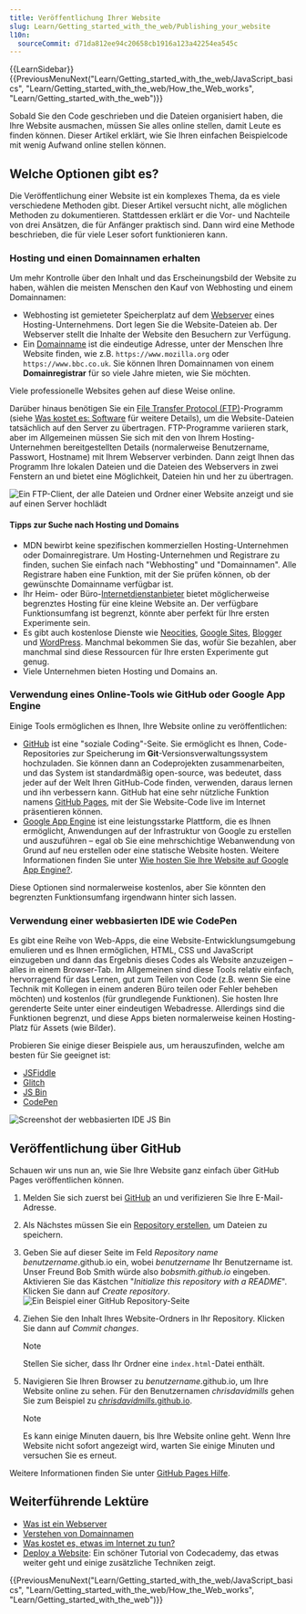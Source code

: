 ```yaml
---
title: Veröffentlichung Ihrer Website
slug: Learn/Getting_started_with_the_web/Publishing_your_website
l10n:
  sourceCommit: d71da812ee94c20658cb1916a123a42254ea545c
---
```


{{LearnSidebar}}{{PreviousMenuNext("Learn/Getting_started_with_the_web/JavaScript_basics", "Learn/Getting_started_with_the_web/How_the_Web_works", "Learn/Getting_started_with_the_web")}}

Sobald Sie den Code geschrieben und die Dateien organisiert haben, die Ihre Website ausmachen, müssen Sie alles online stellen, damit Leute es finden können. Dieser Artikel erklärt, wie Sie Ihren einfachen Beispielcode mit wenig Aufwand online stellen können.

## Welche Optionen gibt es?

Die Veröffentlichung einer Website ist ein komplexes Thema, da es viele verschiedene Methoden gibt. Dieser Artikel versucht nicht, alle möglichen Methoden zu dokumentieren. Stattdessen erklärt er die Vor- und Nachteile von drei Ansätzen, die für Anfänger praktisch sind. Dann wird eine Methode beschrieben, die für viele Leser sofort funktionieren kann.

### Hosting und einen Domainnamen erhalten

Um mehr Kontrolle über den Inhalt und das Erscheinungsbild der Website zu haben, wählen die meisten Menschen den Kauf von Webhosting und einem Domainnamen:

- Webhosting ist gemieteter Speicherplatz auf dem [Webserver](/de/docs/Learn/Common_questions/Web_mechanics/What_is_a_web_server) eines Hosting-Unternehmens. Dort legen Sie die Website-Dateien ab. Der Webserver stellt die Inhalte der Website den Besuchern zur Verfügung.
- Ein [Domainname](/de/docs/Learn/Common_questions/Web_mechanics/What_is_a_domain_name) ist die eindeutige Adresse, unter der Menschen Ihre Website finden, wie z.B. `https://www.mozilla.org` oder `https://www.bbc.co.uk`. Sie können Ihren Domainnamen von einem **Domainregistrar** für so viele Jahre mieten, wie Sie möchten.

Viele professionelle Websites gehen auf diese Weise online.

Darüber hinaus benötigen Sie ein [File Transfer Protocol (FTP)](/de/docs/Glossary/FTP)-Programm (siehe [Was kostet es: Software](/de/docs/Learn/Common_questions/Tools_and_setup/How_much_does_it_cost#software) für weitere Details), um die Website-Dateien tatsächlich auf den Server zu übertragen. FTP-Programme variieren stark, aber im Allgemeinen müssen Sie sich mit den von Ihrem Hosting-Unternehmen bereitgestellten Details (normalerweise Benutzername, Passwort, Hostname) mit Ihrem Webserver verbinden. Dann zeigt Ihnen das Programm Ihre lokalen Dateien und die Dateien des Webservers in zwei Fenstern an und bietet eine Möglichkeit, Dateien hin und her zu übertragen.

![Ein FTP-Client, der alle Dateien und Ordner einer Website anzeigt und sie auf einen Server hochlädt](ftp.jpg)

#### Tipps zur Suche nach Hosting und Domains

- MDN bewirbt keine spezifischen kommerziellen Hosting-Unternehmen oder Domainregistrare. Um Hosting-Unternehmen und Registrare zu finden, suchen Sie einfach nach "Webhosting" und "Domainnamen". Alle Registrare haben eine Funktion, mit der Sie prüfen können, ob der gewünschte Domainname verfügbar ist.
- Ihr Heim- oder Büro-[Internetdienstanbieter](/de/docs/Glossary/ISP) bietet möglicherweise begrenztes Hosting für eine kleine Website an. Der verfügbare Funktionsumfang ist begrenzt, könnte aber perfekt für Ihre ersten Experimente sein.
- Es gibt auch kostenlose Dienste wie [Neocities](https://neocities.org/), [Google Sites](https://sites.google.com/), [Blogger](https://www.blogger.com/) und [WordPress](https://wordpress.com/). Manchmal bekommen Sie das, wofür Sie bezahlen, aber manchmal sind diese Ressourcen für Ihre ersten Experimente gut genug.
- Viele Unternehmen bieten Hosting und Domains an.

### Verwendung eines Online-Tools wie GitHub oder Google App Engine

Einige Tools ermöglichen es Ihnen, Ihre Website online zu veröffentlichen:

- [GitHub](https://github.com/) ist eine "soziale Coding"-Seite. Sie ermöglicht es Ihnen, Code-Repositories zur Speicherung im **Git**-Versionsverwaltungssystem hochzuladen. Sie können dann an Codeprojekten zusammenarbeiten, und das System ist standardmäßig open-source, was bedeutet, dass jeder auf der Welt Ihren GitHub-Code finden, verwenden, daraus lernen und ihn verbessern kann. GitHub hat eine sehr nützliche Funktion namens [GitHub Pages](https://pages.github.com/), mit der Sie Website-Code live im Internet präsentieren können.
- [Google App Engine](https://cloud.google.com/appengine/) ist eine leistungsstarke Plattform, die es Ihnen ermöglicht, Anwendungen auf der Infrastruktur von Google zu erstellen und auszuführen – egal ob Sie eine mehrschichtige Webanwendung von Grund auf neu erstellen oder eine statische Website hosten. Weitere Informationen finden Sie unter [Wie hosten Sie Ihre Website auf Google App Engine?](/de/docs/Learn/Common_questions/Tools_and_setup/How_do_you_host_your_website_on_Google_App_Engine).

Diese Optionen sind normalerweise kostenlos, aber Sie könnten den begrenzten Funktionsumfang irgendwann hinter sich lassen.

### Verwendung einer webbasierten IDE wie CodePen

Es gibt eine Reihe von Web-Apps, die eine Website-Entwicklungsumgebung emulieren und es Ihnen ermöglichen, HTML, CSS und JavaScript einzugeben und dann das Ergebnis dieses Codes als Website anzuzeigen – alles in einem Browser-Tab. Im Allgemeinen sind diese Tools relativ einfach, hervorragend für das Lernen, gut zum Teilen von Code (z.B. wenn Sie eine Technik mit Kollegen in einem anderen Büro teilen oder Fehler beheben möchten) und kostenlos (für grundlegende Funktionen). Sie hosten Ihre gerenderte Seite unter einer eindeutigen Webadresse. Allerdings sind die Funktionen begrenzt, und diese Apps bieten normalerweise keinen Hosting-Platz für Assets (wie Bilder).

Probieren Sie einige dieser Beispiele aus, um herauszufinden, welche am besten für Sie geeignet ist:

- [JSFiddle](https://jsfiddle.net/)
- [Glitch](https://glitch.com/)
- [JS Bin](https://jsbin.com/)
- [CodePen](https://codepen.io/)

![Screenshot der webbasierten IDE JS Bin](jsbin-screen.png)

## Veröffentlichung über GitHub

Schauen wir uns nun an, wie Sie Ihre Website ganz einfach über GitHub Pages veröffentlichen können.

1. Melden Sie sich zuerst bei [GitHub](https://github.com/) an und verifizieren Sie Ihre E-Mail-Adresse.
2. Als Nächstes müssen Sie ein [Repository erstellen](https://github.com/new), um Dateien zu speichern.
3. Geben Sie auf dieser Seite im Feld _Repository name_ _benutzername_.github.io ein, wobei _benutzername_ Ihr Benutzername ist. Unser Freund Bob Smith würde also _bobsmith.github.io_ eingeben. Aktivieren Sie das Kästchen "_Initialize this repository with a README_". Klicken Sie dann auf _Create repository_.![Ein Beispiel einer GitHub Repository-Seite](github-create-repo.png)
4. Ziehen Sie den Inhalt Ihres Website-Ordners in Ihr Repository. Klicken Sie dann auf _Commit changes_.

   > [!NOTE]
   > Stellen Sie sicher, dass Ihr Ordner eine `index.html`-Datei enthält.

5. Navigieren Sie Ihren Browser zu _benutzername_.github.io, um Ihre Website online zu sehen. Für den Benutzernamen _chrisdavidmills_ gehen Sie zum Beispiel zu [_chrisdavidmills_.github.io](https://chrisdavidmills.github.io/).

   > [!NOTE]
   > Es kann einige Minuten dauern, bis Ihre Website online geht. Wenn Ihre Website nicht sofort angezeigt wird, warten Sie einige Minuten und versuchen Sie es erneut.

Weitere Informationen finden Sie unter [GitHub Pages Hilfe](https://docs.github.com/en/pages/getting-started-with-github-pages).

## Weiterführende Lektüre

- [Was ist ein Webserver](/de/docs/Learn/Common_questions/Web_mechanics/What_is_a_web_server)
- [Verstehen von Domainnamen](/de/docs/Learn/Common_questions/Web_mechanics/What_is_a_domain_name)
- [Was kostet es, etwas im Internet zu tun?](/de/docs/Learn/Common_questions/Tools_and_setup/How_much_does_it_cost)
- [Deploy a Website](https://www.codecademy.com/learn/deploy-a-website): Ein schöner Tutorial von Codecademy, das etwas weiter geht und einige zusätzliche Techniken zeigt.

{{PreviousMenuNext("Learn/Getting_started_with_the_web/JavaScript_basics", "Learn/Getting_started_with_the_web/How_the_Web_works", "Learn/Getting_started_with_the_web")}}
